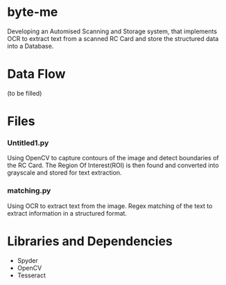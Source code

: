 # byte-me
Developing an Automised Scanning and Storage system, that implements OCR to extract text from a scanned RC Card and store the structured data into a Database.

# Data Flow
(to be filled)

# Files

### Untitled1.py

Using OpenCV to capture contours of the image and detect boundaries of the RC Card. The Region Of Interest(ROI) is then found and converted into grayscale and stored for text extraction.

### matching.py

Using OCR to extract text from the image.
Regex matching of the text to extract information in a structured format.


# Libraries and Dependencies

- Spyder
- OpenCV
- Tesseract

